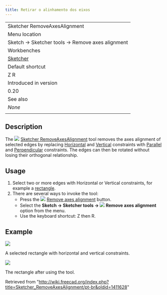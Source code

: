 ```yaml
---
title: Retirar o alinhamento dos eixos
---
```

|  |
| --- |
| Sketcher RemoveAxesAlignment |
| Menu location |
| Sketch → Sketcher tools → Remove axes alignment |
| Workbenches |
| [Sketcher](/Sketcher_Workbench "Sketcher Workbench") |
| Default shortcut |
| Z R |
| Introduced in version |
| 0.20 |
| See also |
| *None* |
|  |

## Description

The ![](/images/Sketcher_RemoveAxesAlignment.svg) [Sketcher RemoveAxesAlignment](/Sketcher_RemoveAxesAlignment "Sketcher RemoveAxesAlignment") tool removes the axes alignment of selected edges by replacing [Horizontal](/Sketcher_ConstrainHorizontal "Sketcher ConstrainHorizontal") and [Vertical](/Sketcher_ConstrainVertical "Sketcher ConstrainVertical") constraints with [Parallel](/Sketcher_ConstrainParallel "Sketcher ConstrainParallel") and [Perpendicular](/Sketcher_ConstrainPerpendicular "Sketcher ConstrainPerpendicular") constraints. The edges can then be rotated without losing their orthogonal relationship.

## Usage

1. Select two or more edges with Horizontal or Vertical constraints, for example a [rectangle](/Sketcher_CreateRectangle "Sketcher CreateRectangle").
2. There are several ways to invoke the tool:
   * Press the ![](/images/Sketcher_RemoveAxesAlignment.svg) [Remove axes alignment](/Sketcher_RemoveAxesAlignment "Sketcher RemoveAxesAlignment") button.
   * Select the **Sketch → Sketcher tools → ![](/images/Sketcher_RemoveAxesAlignment.svg) Remove axes alignment** option from the menu.
   * Use the keyboard shortcut: Z then R.

## Example

![](/images/SketcherRemoveAxesAlignmentStart.png)

A selected rectangle with horizontal and vertical constraints.

![](/images/SketcherRemoveAxesAlignmentResult.png)

The rectangle after using the tool.

Retrieved from "<http://wiki.freecad.org/index.php?title=Sketcher_RemoveAxesAlignment/pt-br&oldid=1411628>"